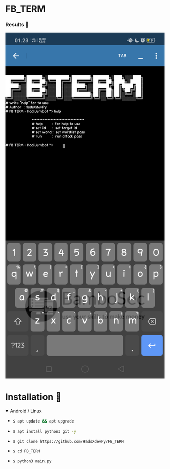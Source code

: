 # FB_TERM
### Results 🚀
<p align="center">
  <a name="top" href="#octocat-hi-there-thanks-for-visiting-">
     <img alt="HadsXdevPy/FB_TERM" height="60%" width="100%" src="Screenshot_2021-10-10-01-23-59-16_c759c44d10a956b96f85cc66750ff86e.png"/>
  </a>
</p>

# Installation 💢
<details open>
<summary> Android / Linux</summary>

- ```bash
  $ apt update && apt upgrade
  ```

- ```bash
  $ apt install python3 git -y
  ```

- ```bash
  $ git clone https://github.com/HadsXdevPy/FB_TERM
  ```

- ```bash
  $ cd FB_TERM
  ```

- ```bash
  $ python3 main.py
  ```
